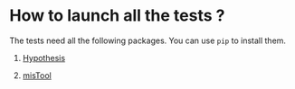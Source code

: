 How to launch all the tests ?
=============================

The tests need all the following packages. You can use ``pip`` to install them.


  1. [Hypothesis](http://hypothesis.works)

  1. [misTool](https://github.com/bc-python/mistool)
